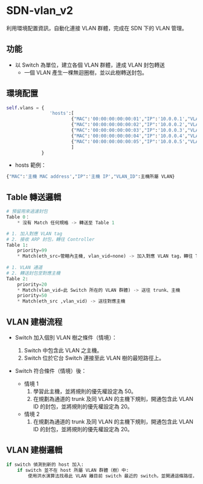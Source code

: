 # SDN-vlan\_v2

利用環境配置資訊，自動化連接 VLAN 群體，完成在 SDN 下的 VLAN 管理。

## 功能

* 以 Switch 為單位，建立各個 VLAN 群體，達成 VLAN 封包轉送
	* 一個 VLAN 產生一棵無迴圈樹，並以此樹轉送封包。

## 環境配置

```python
self.vlans = {			  
				'hosts':[
					  	{"MAC":'00:00:00:00:00:01',"IP":'10.0.0.1',"VLAN_ID":20},
			  			{"MAC":'00:00:00:00:00:02',"IP":'10.0.0.2',"VLAN_ID":20},
			  			{"MAC":'00:00:00:00:00:03',"IP":'10.0.0.3',"VLAN_ID":30},
			  			{"MAC":'00:00:00:00:00:04',"IP":'10.0.0.4',"VLAN_ID":30},
			  			{"MAC":'00:00:00:00:00:05',"IP":'10.0.0.5',"VLAN_ID":30}
			  			]
			 }
```

* hosts 範例：

```python
{"MAC":'主機 MAC address',"IP":'主機 IP',"VLAN_ID":主機所屬 VLAN}
```

## Table 轉送邏輯

```python
# 預留用來過濾封包
Table 0：
	* 沒有 Match 任何規格 -> 轉送至 Table 1

# 1. 加入對應 VLAN tag
# 2. 接收 ARP 封包，轉往 Controller
Table 1:
	priority=99
	* Match(eth_src=管轄內主機, vlan_vid=none) -> 加入對應 VLAN tag，轉往 Table 2
	
# 1. VLAN 通道
# 2. 轉送封包至對應主機
Table 2:
	priority=20
	* Match(vlan_vid=此 Switch 所在的 VLAN 群體) -> 送往 trunk、主機
	priority=50
	* Match(eth_src ,vlan_vid) -> 送往對應主機
```

## VLAN 建樹流程

* Switch 加入個別 VLAN 樹之條件（情境）：
	1. Switch 中包含此 VLAN 之主機。
	2. Switch 位於它台 Switch 連接至此 VLAN 樹的最短路徑上。

* Switch 符合條件（情境）後：
	* 情境 1
		1. 學習此主機，並將規則的優先權設定為 50。
		2. 在規劃為通道的 trunk 及同 VLAN 的主機下規則，開通包含此 VLAN ID 的封包，並將規則的優先權設定為 20。
	* 情境 2
		1. 在規劃為通道的 trunk 及同 VLAN 的主機下規則，開通包含此 VLAN ID 的封包，並將規則的優先權設定為 20。

## VLAN 建樹邏輯

```python
if switch 偵測到新的 host 加入:
	if switch 並不在 host 所屬 VLAN 群體（樹）中:
		使用洪水演算法找尋此 VLAN 離目前 switch 最近的 switch，並開通這條路徑，使目前 switch 加入 VLAN 群體。 
```